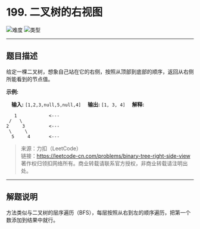 # 199. 二叉树的右视图

![难度](https://img.shields.io/badge/难度-中等-f0ad4e.svg?logo=leetcode&style=flat)  ![类型](https://img.shields.io/badge/类型-二叉树-violet.svg?style=flat)

---

## 题目描述

给定一棵二叉树，想象自己站在它的右侧，按照从顶部到底部的顺序，返回从右侧所能看到的节点值。

**示例:**

&emsp;**输入:** `[1,2,3,null,5,null,4]`
&emsp;**输出:** `[1, 3, 4]`
&emsp;**解释:**

```
   1            <---
 /   \
2     3         <---
 \     \
  5     4       <---
```

> 来源：力扣（LeetCode）  
> 链接：https://leetcode-cn.com/problems/binary-tree-right-side-view  
> 著作权归领扣网络所有。商业转载请联系官方授权，非商业转载请注明出处。  

---

## 解题说明

方法类似与二叉树的层序遍历（BFS），每层按照从右到左的顺序遍历，把第一个数添加到结果中就行。